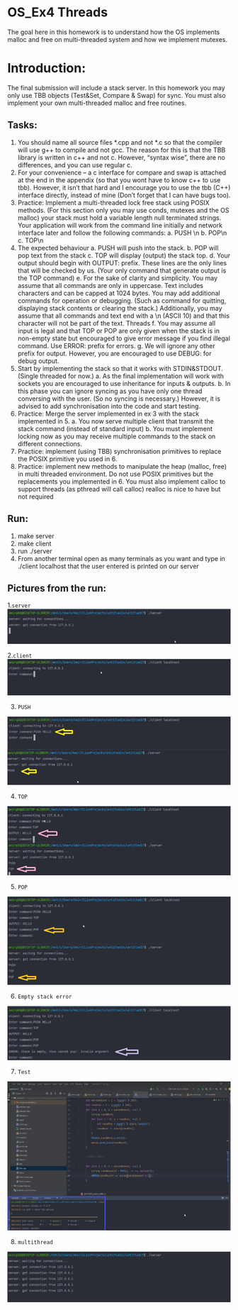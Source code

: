 # OS_Ex4 Threads
The goal here in this homework is to understand how the OS implements malloc and free on
multi-threaded system and how we implement mutexes.


# Introduction:
The final submission will include a stack server.
In this homework you may only use TBB objects (Test&Set, Compare & Swap) for sync. You
must also implement your own multi-threaded malloc and free routines.


## Tasks:
1. You should name all source files *.cpp and not *.c so that the compiler will use g++ to
compile and not gcc. The reason for this is that the TBB library is written in c++ and not c.
However, “syntax wise”, there are no differences, and you can use regular c.
2. For your convenience – a c interface for compare and swap is attached at the end in
the appendix (so that you wont have to know c++ to use tbb). However, it isn’t that hard
and I encourage you to use the tbb (C++) interface directly, instead of mine (Don’t forget
that I can have bugs too).
3. Practice: Implement a multi-threaded lock free stack using POSIX methods. (For this
section only you may use conds, mutexes and the OS malloc) your stack must hold a variable
length null terminated strings. Your application will work from the command line initially
and network interface later and follow the following commands:
a. PUSH <text>\n
b. POP\n
c. TOP\n
4. The expected behaviour
a. PUSH will push <text> into the stack.
b. POP will pop text from the stack
c. TOP will display (output) the stack top.
d. Your output should begin with OUTPUT: prefix. These lines are the only lines that will
be checked by us. (Your only command that generate output is the TOP command)
e. For the sake of clarity and simplicity. You may assume that all commands are only in
uppercase. Text includes characters and can be capped at 1024 bytes. You may add
additional commands for operation or debugging. (Such as command for quitting, displaying
stack contents or clearing the stack.) Additionally, you may assume that all commands and
text end with a \n (ASCII 10) and that this character will not be part of the text.
Threads
f. You may assume all input is legal and that TOP or POP are only given when the stack is
in non-empty state but encouraged to give error message if you find illegal command. Use
ERROR: <cause> prefix for errors.
g. We will ignore any other prefix for output. However, you are encouraged to use
DEBUG: for debug output.
5. Start by implementing the stack so that it works with STDIN&STDOUT. (Single threaded
for now.)
a. As the final implementation will work with sockets you are encouraged to use
inheritance for inputs & outputs.
b. In this phase you can ignore syncing as you have only one thread conversing with the
user. (So no syncing is necessary.) However, it is advised to add synchronisation into the
code and start testing.
6. Practice: Merge the server implemented in ex 3 with the stack implemented in 5.
a. You now serve multiple client that transmit the stack command (instead of standard
input)
b. You must implement locking now as you may receive multiple commands to the stack
on different connections.
7. Practice: implement (using TBB) synchronisation primitives to replace the POSIX
primitive you used in 6.
8. Practice: implement new methods to manipulate the heap (malloc, free) in multi
threaded environment. Do not use POSIX primitives but the replacements you implemented
in 6.
You must also implement calloc to support threads (as pthread will call calloc) realloc is nice
to have but not required


##  Run:
1. make server
2. make client
3. run ./server
5. From another terminal open as many terminals as you want and type in ./client localhost that the user entered is printed on our server

## Pictures from the run:
  1.```server```
 ![alt text](https://github.com/RazElbaz/OS_Ex4/blob/main/Pictures%20from%20the%20run/server.png)
  
  2.```client```
 ![alt text](https://github.com/RazElbaz/OS_Ex4/blob/main/Pictures%20from%20the%20run/client.png)
  
  3. ```PUSH```
 
![alt text](https://github.com/RazElbaz/OS_Ex4/blob/main/Pictures%20from%20the%20run/push.png)
  
  4. ```TOP```
 
![alt text](https://github.com/RazElbaz/OS_Ex4/blob/main/Pictures%20from%20the%20run/top.png)
  
  5. ```POP```
 
![alt text](https://github.com/RazElbaz/OS_Ex4/blob/main/Pictures%20from%20the%20run/pop.png)
  
  6. ```Empty stack error```
 
![alt text](https://github.com/RazElbaz/OS_Ex4/blob/main/Pictures%20from%20the%20run/stackempty.png)
  
  7. ```Test```
 
![alt text](https://github.com/RazElbaz/OS_Ex4/blob/main/Pictures%20from%20the%20run/Test.png)
  
  8. ```multithread```
 
![alt text](https://github.com/RazElbaz/OS_Ex4/blob/main/Pictures%20from%20the%20run/multithread.png)
  
